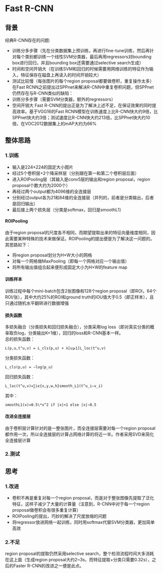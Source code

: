 # Fast R-CNN

## 背景
经典R-CNN存在的问题:    
+ 训练分多步骤（先在分类数据集上预训练，再进行fine-tune训练，然后再针对每个类别都训练一个线性SVM分类器，最后再用regressors对bounding box进行回归，并且bounding box还需要通过selective search生成）   
+ 时间和空间开销大（在训练SVM和回归的时候需要用网络训练的特征作为输入，特征保存在磁盘上再读入的时间开销较大）  
+ 测试比较慢（每张图片的每个region proposal都要做卷积，重复操作太多）  
在Fast RCNN之前提出过SPPnet来解决R-CNN中重复卷积问题，但SPPnet仍然存在与R-CNN类似的缺陷：    
+ 训练分多步骤（需要SVM分类器，额外的regressors）
+ 空间开销大
Fast R-CNN的提出正是为了解决上述不足，在保证效果的同时提高效率。基于VGG16的Fast RCNN模型在训练速度上比R-CNN快大约9倍，比SPPnet快大约3倍；测试速度比R-CNN快大约213倍，比SPPnet快大约10倍，在VOC2012数据集上的mAP大约为66%   

## 整体思路
### 1.训练
+ 输入是224×224的固定大小图片
+ 经过5个卷积层+2个降采样层（分别跟在第一和第二个卷积层后面）
+ 进入ROIPooling层（其输入是conv5层的输出和region proposal，region proposal个数大约为2000个）
+ 再经过两个output都为4096维的全连接层
+ 分别经过output各为21和84维的全连接层（并列的，前者是分类输出，后者是回归输出）
+ 最后接上两个损失层（分类是softmax，回归是smoothL1）
#### ROIPooling
由于region proposal的尺度各不相同，而期望提取出来的特征向量维度相同，因此需要某种特殊的技术来做保证。ROIPooling的提出便是为了解决这一问题的。其思路如下：    
+ 将region proposal划分为H×W大小的网格
+ 对每一个网格做MaxPooling（即每一个网格对应一个输出值）
+ 将所有输出值组合起来便形成固定大小为H×W的feature map   
#### 训练样本
训练过程中每个mini-batch包含2张图像和128个region proposal（即ROI，64个ROI/张），其中大约25%的ROI和ground truth的IOU值大于0.5（即正样本），且只通过随机水平翻转进行数据增强    
#### 损失函数
多损失融合（分类损失和回归损失融合），分类采用log loss（即对真实分类的概率取负log，分类输出K+1维），回归的loss和R-CNN基本一样。    
总的损失函数：
	
	L(p,u,t^u,v) = L_cls(p,u) + λ[u⩾1]L_loc(t^u,v)

分类损失函数：
	
	L_cls(p,u) = −log(p_u)
	
回归损失函数：
	
	L_loc(t^u,v)=∑iϵ{x,y,w,h}smooth_L1(t^u_i−v_i)

其中：
	
	smoothL1(x)=0.5\*x^2 if |x|<1 else |x|−0.5

#### 改进全连接层
由于卷积层计算针对的是一整张图片，而全连接层需要对每一个region proposal都作用一次，所以全连接层的计算占网络计算的将近一半。作者采用SVD来简化全连接层计算    

### 2.测试

## 思考
### 1.改进
+ 卷积不再是重复对每一个region proposal，而是对于整张图像先提取了泛化特征，这样子减少了大量的计算量（注意到，R-CNN中对于每一个region proposal做卷积会有很多重复计算）
+ ROIPooling的提出，巧妙的解决了尺度放缩的问题
+ 将regressor放进网络一起训练，同时用softmax代替SVM分类器，更加简单高效
### 2.不足
region proposal的提取仍然采用selective search，整个检测流程时间大多消耗在这上面（生成region proposal大约2~3s，而特征提取+分类只需要0.32s），之后的Faster R-CNN的改进之一便是此点。
